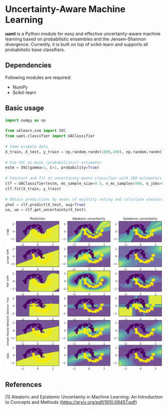 # Uncertainty-Aware Machine Learning 

**uaml** is a Python module for easy and effective uncertainty-aware machine learning based on probabilistic ensembles and the Jensen–Shannon divergence. Currently, it is built on top of scikit-learn and supports all probabilistic base classifiers. 

## Dependencies 

Following modules are required:

* NumPy 
* Scikit-learn

## Basic usage

```python
import numpy as np

from sklearn.svm import SVC
from uaml.classifier import UAClassifier

# Some example data
X_train, X_test, y_train = np.random.randn(1000,100), np.random.randn(100,100), np.random.randint(0,5,1000)

# Use SVC as base (probabilistic) estimator
estm = SVC(gamma=2, C=1, probability=True) 

# Constuct and fit an uncertainty-aware classifier with 500 estimators and parallelize over 5 cores 
clf = UAClassifier(estm, mc_sample_size=0.5, n_mc_samples=500, n_jobs=5)
clf.fit(X_train, y_train)

# Obtain predictions by means of majority voting and calculate aleatoric and epistemic uncertainty
yhat = clf.predict(X_test, avg=True)
ua, ue = clf.get_uncertainty(X_test)
```

![Aleatoric and epistemic uncertainty in classification](uncertainty.png "Aleatoric and epistemic uncertainty")

## References

[1] Aleatoric and Epistemic Uncertainty in
Machine Learning: An Introduction
to Concepts and Methods (https://arxiv.org/pdf/1910.09457.pdf)
